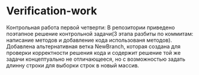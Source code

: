 # Verification-work
Контрольная работа первой четверти: В репозитории приведено поэтапное решение контрольной задачи(3 этапа разбиты по коммитам: написание методов и добавление кода использованя методов). Добавлена альтернативная ветка NewBranch, которая создана для проверки корректности решения кода и содержит решение той же задачи концептуально не отличающееся, но с возможностью задать длинну строки для выборки строк в новый массив.
